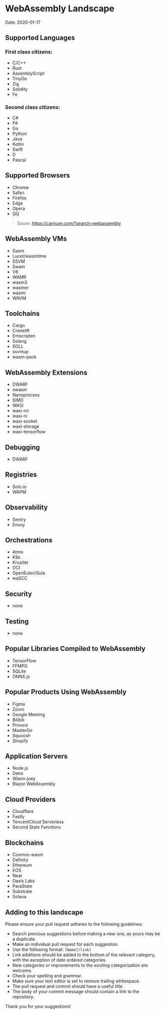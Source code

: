 # WebAssembly Landscape

Date: 2020-01-17


## Supported Languages


### First class citizens:

* C/C++
* Rust 
* AssemblyScript
* TinyGo
* Zig
* Solidity
* Fe

### Second class citizens:

* C#
* F#
* Go
* Python
* Java
* Kotlin
* Swift
* D 
* Pascal


## Supported Browsers

* Chrome
* Safari
* Firefox
* Edge
* Opera
* QQ 

> Soure: https://caniuse.com/?search=webassembly 

## WebAssembly VMs
* Gasm
* Lucet/wasmtime
* SSVM
* Swam
* V8
* WAMR
* wasm3
* wasmer
* wasmi
* WAVM

## Toolchains
* Cargo
* Cranelift
* Emscripten
* Solang
* SOLL
* ssvmup
* wasm-pack

## WebAssembly Extensions

* DWARF
* ewasm
* Nanoprocess
* SIMD
* WASI
* wasi-nn
* wasi-ni
* wasi-socket
* wasi-storage
* wasi-tensorflow

## Debugging
* DWARF

## Registries
* Solo.io
* WAPM

## Observability
* Sentry
* Envoy

## Orchestrations
* Atmo
* K8s
* Krustlet
* OCI
* OpenEuler/iSula
* waSCC

## Security
* none

## Testing
* none

## Popular Libraries Compiled to WebAssembly
* TensorFlow
* FFMPG
* SQLite
* ONNX.js

## Popular Products Using WebAssembly
* Figma
* Zoom
* Google Meeting
* Bilibili
* Privoce
* MasterGo
* Squoosh
* Shopify

## Application Servers
* Node.js
* Deno
* Wasm-joey
* Blazor WebAssembly

## Cloud Providers
* Cloudflare
* Fastly
* TencentCloud Serverless
* Second State Functions

## Blockchains
* Cosmos-wasm
* Definity
* Ethereum
* EOS
* Near
* Oasis Labs
* ParaState
* Substrate 
* Solana


## Adding to this landscape

Please ensure your pull request adheres to the following guidelines:

- Search previous suggestions before making a new one, as yours may be a duplicate.
- Make an individual pull request for each suggestion.
- Use the following format: `[Name](link)`
- Link additions should be added to the bottom of the relevant category, with the exception of date ordered categories.
- New categories or improvements to the existing categorization are welcome.
- Check your spelling and grammar.
- Make sure your text editor is set to remove trailing whitespace.
- The pull request and commit should have a useful title.
- The body of your commit message should contain a link to the repository.

Thank you for your suggestions!
